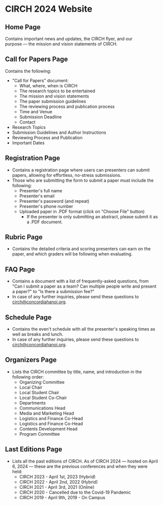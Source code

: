 # CIRCH 2024 Website

## Home Page
Contains important news and updates, the CIRCH flyer, and our purpose — the mission and vision statements of CIRCH.

## Call for Papers Page
Contains the following:
* "Call for Papers" document:
  * What, where, when is CIRCH
  * The research topics to be entertained
  * The mission and vision statements
  * The paper submission guidelines
  * The reviewing process and publication process
  * Time and Venue
  * Submission Deadline
  * Contact
* Research Topics
* Submission Guidelines and Author Instructions
* Reviewing Process and Publication
* Important Dates

## Registration Page
* Contains a registration page where users can presenters can submit papers, allowing for effortless, no-stress submissions.
* Those who are submitting the form to submit a paper must include the following:
  * Presenter's full name
  * Presenter's email
  * Presenter's password (and repeat)
  * Presenter's phone number
  * Uploaded paper in .PDF format (click on "Choose File" button)
    * If the presenter is only submitting an abstract, please submit it as a .PDF document.

## Rubric Page
* Contains the detailed criteria and scoring presenters can earn on the paper, and which graders will be following when evaluating.

## FAQ Page
* Contains a document with a list of frequently-asked questions, from "Can I submit a paper as a team? Can multiple people write and present a paper?" to "Is there a submission fee?"
* In case of any further inquiries, please send these questions to circh@concordiahanoi.org.

## Schedule Page
* Contains the even't schedule with all the presenter's speaking times as well as breaks and lunch.
* In case of any further inquiries, please send these questions to circh@concordiahanoi.org.

## Organizers Page
* Lists the CIRCH committee by title, name, and introduction in the following order:
  * Organizing Committee
  * Local Chair
  * Local Student Chair
  * Local Student Co-Chair
  * Departments
  * Communications Head
  * Media and Marketing Head
  * Logistics and Finance Co-Head
  * Logistics and Finance Co-Head
  * Contents Development Head
  * Program Committee

## Last Editions Page
* Lists all the past editions of CIRCH. As of CIRCH 2024 — hosted on April 6, 2024 — these are the previous conferences and when they were held:
  * CIRCH 2023 - April 1st, 2023 (Hybrid)
  * CIRCH 2022 - April 2nd, 2022 (Hybrid)
  * CIRCH 2021 - April 3rd, 2021 (Online)
  * CIRCH 2020 - Cancelled due to the Covid-19 Pandemic
  * CIRCH 2019 - April 9th, 2019 - On Campus